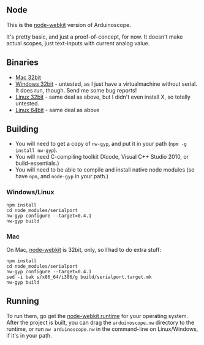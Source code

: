 ## Node

This is the [node-webkit](https://github.com/rogerwang/node-webkit) version of Arduinoscope.

It's pretty basic, and just a proof-of-concept, for now. It doesn't make actual scopes, just text-inputs with current analog value.

## Binaries

*  [Mac 32bit](http://konsumer.github.com/arduinoscope/downloads/arduinoscope-mac32.nw)
*  [Windows 32bit](http://konsumer.github.com/arduinoscope/downloads/arduinoscope-windows32.nw) - untested, as I just have a virtualmachine without serial. It does run, though. Send me some bug reports!
*  [Linux 32bit](http://konsumer.github.com/arduinoscope/downloads/arduinoscope-linux32.nw) - same deal as above, but I didn't even install X, so totally untested.
*  [Linux 64bit](http://konsumer.github.com/arduinoscope/downloads/arduinoscope-linux64.nw) - same deal as above

## Building

*  You will need to get a copy of `nw-gyp`, and put it in your path (`npm -g install nw-gyp`).
*  You will need C-compiling toolkit (Xcode, Visual C++ Studio 2010, or build-essentials.)
*  You will need to be able to compile and install  native node modules (so have `npm`, and `node-gyp` in your path.)

### Windows/Linux

    npm install
    cd node_modules/serialport
    nw-gyp configure --target=0.4.1
    nw-gyp build

### Mac

On Mac, [node-webkit](https://github.com/rogerwang/node-webkit) is 32bit, only, so I had to do extra stuff:

    npm install
    cd node_modules/serialport
    nw-gyp configure --target=0.4.1
    sed -i bak s/x86_64/i386/g build/serialport.target.mk
    nw-gyp build

## Running

To run them, go get the [node-webkit runtime](https://github.com/rogerwang/node-webkit) for your operating system.
After the project is built, you can drag the `arduinoscope.nw` directory to the runtime, or run `nw arduinoscope.nw` in the command-line on Linux/Windows, if it's in your path.


